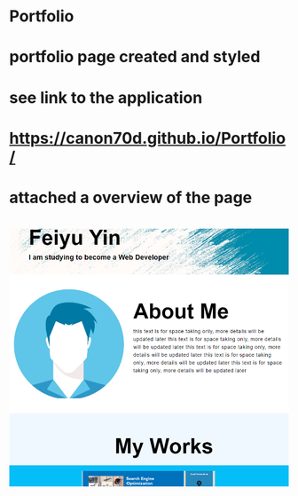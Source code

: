 # Portfolio
# portfolio page created and styled
# see link to the application
# https://canon70d.github.io/Portfolio/
# attached a overview of the page
# ![alt text](assets/images/overview.png)